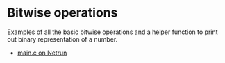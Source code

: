 # Bitwise operations

Examples of all the basic bitwise operations and a helper function to print out
binary representation of a number.

 - [main.c on Netrun]()
